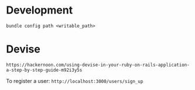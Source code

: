# Development
```
bundle config path <writable_path>
```

# Devise
`https://hackernoon.com/using-devise-in-your-ruby-on-rails-application-a-step-by-step-guide-m92i3y5s`

To register a user: `http://localhost:3000/users/sign_up`

